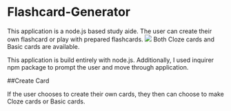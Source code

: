 # Flashcard-Generator
This application is a node.js based study aide.  The user can create their own flashcard or play with prepared flashcards.
![](/read_me_images/create?.png)
Both Cloze cards and Basic cards are available.

This application is build entirely with node.js.  Additionally, I used inquirer npm package to prompt the user and move through application.


##Create Card

If the user chooses to create their own cards, they then can choose to make Cloze cards or Basic cards.


